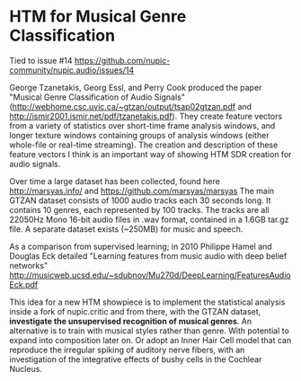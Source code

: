 # HTM for Musical Genre Classification

Tied to issue #14 https://github.com/nupic-community/nupic.audio/issues/14

George Tzanetakis, Georg Essl, and Perry Cook produced the paper "Musical Genre Classification of Audio Signals" (http://webhome.csc.uvic.ca/~gtzan/output/tsap02gtzan.pdf and http://ismir2001.ismir.net/pdf/tzanetakis.pdf). They create feature vectors from a variety of statistics over short-time frame analysis windows, and longer texture windows containing groups of analysis windows (either whole-file or real-time streaming). The creation and description of these feature vectors I think is an important way of showing HTM SDR creation for audio signals.

Over time a large dataset has been collected, found here http://marsyas.info/ and https://github.com/marsyas/marsyas The main GTZAN dataset consists of 1000 audio tracks each 30 seconds long. It contains 10 genres, each represented by 100 tracks. The tracks are all 22050Hz Mono 16-bit audio files in .wav format, contained in a 1.6GB tar.gz file. A separate dataset exists (~250MB) for music and speech.

As a comparison from supervised learning; in 2010 Philippe Hamel and Douglas Eck detailed "Learning features from music audio with deep belief networks" http://musicweb.ucsd.edu/~sdubnov/Mu270d/DeepLearning/FeaturesAudioEck.pdf

This idea for a new HTM showpiece is to implement the statistical analysis inside a fork of nupic.critic and from there, with the GTZAN dataset, **investigate the unsupervised recognition of musical genres**. An alternative is to train with musical styles rather than genre. With potential to expand into composition later on. Or adopt an Inner Hair Cell model that can reproduce the irregular spiking of auditory nerve fibers, with an investigation of the integrative effects of bushy cells in the Cochlear Nucleus.
